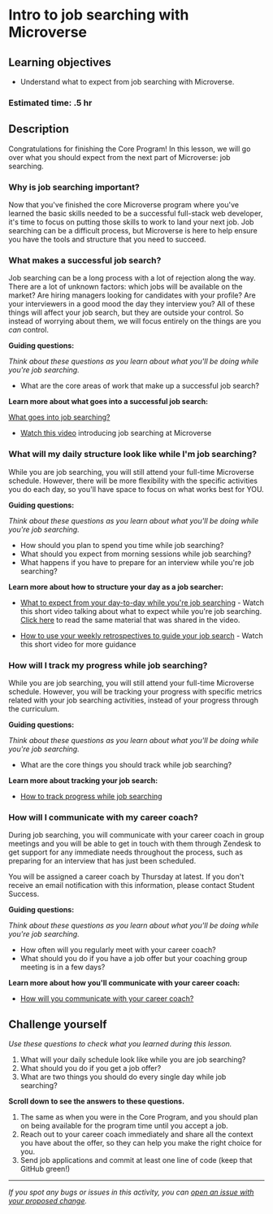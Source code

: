 # Intro to job searching with Microverse

## Learning objectives

- Understand what to expect from job searching with Microverse.

### Estimated time: .5 hr

## Description

Congratulations for finishing the Core Program! In this lesson, we will go over what you should expect from the next part of Microverse: job searching. 

### Why is job searching important?

Now that you've finished the core Microverse program where you've learned the basic skills needed to be a successful full-stack web developer, it's time to focus on putting those skills to work to land your next job. Job searching can be a difficult process, but Microverse is here to help ensure you have the tools and structure that you need to succeed. 

### What makes a successful job search?

Job searching can be a long process with a lot of rejection along the way. There are a lot of unknown factors: which jobs will be available on the market? Are hiring managers looking for candidates with your profile? Are your interviewers in a good mood the day they interview you? All of these things will affect your job search, but they are outside your control. So instead of worrying about them, we will focus entirely on the things are you *can* control.

**Guiding questions:**

*Think about these questions as you learn about what you'll be doing while you're job searching.*

- What are the core areas of work that make up a successful job search?

 **Learn more about what goes into a successful job search:**

[What goes into job searching?](https://github.com/microverseinc/curriculum-professional-skills/blob/main/job-search/what-goes-into-job-searching-M7MVP1.md)

- [Watch this video](https://www.loom.com/share/03484f0ba4c343fabbbed9390573dc70?t=48) introducing job searching at Microverse

### What will my daily structure look like while I'm job searching?

While you are job searching, you will still attend your full-time Microverse schedule. However, there will be more flexibility with the specific activities you do each day, so you'll have space to focus on what works best for YOU. 

**Guiding questions:**

*Think about these questions as you learn about what you'll be doing while you're job searching.*

- How should you plan to spend you time while job searching?
- What should you expect from morning sessions while job searching?
- What happens if you have to prepare for an interview while you're job searching?

 **Learn more about how to structure your day as a job searcher:**

- [What to expect from your day-to-day while you're job searching](https://www.loom.com/share/9944a3868da74fa9bb56557d90814c58) - Watch this short video talking about what to expect while you're job searching. [Click here](https://github.com/microverseinc/curriculum-professional-skills/blob/main/job-search/what-to-expect-from-your-daily-schedule-while-job-searching.md) to read the same material that was shared in the video.

- [How to use your weekly retrospectives to guide your job search](https://www.loom.com/share/f14cc2e66fb648a2abde849d657fa644?t=0) - Watch this short video for more guidance


### How will I track my progress while job searching?

While you are job searching, you will still attend your full-time Microverse schedule. However, you will be tracking your progress with specific metrics related with your job searching activities, instead of your progress through the curriculum.

**Guiding questions:**

*Think about these questions as you learn about what you'll be doing while you're job searching.*

- What are the core things you should track while job searching?

 **Learn more about tracking your job search:**

- [How to track progress while job searching](https://github.com/microverseinc/curriculum-professional-skills/blob/main/job-search/how-to-track-progress-while-job-searching.md)

### How will I communicate with my career coach?

During job searching, you will communicate with your career coach in group meetings and you will be able to get in touch with them through Zendesk to get support for any immediate needs throughout the process, such as preparing for an interview that has just been scheduled.

You will be assigned a career coach by Thursday at latest. If you don't receive an email notification with this information, please contact Student Success.


**Guiding questions:**

*Think about these questions as you learn about what you'll be doing while you're job searching.*

- How often will you regularly meet with your career coach?
- What should you do if you have a job offer but your coaching group meeting is in a few days?

 **Learn more about how you'll communicate with your career coach:**

- [How will you communicate with your career coach?](https://github.com/microverseinc/curriculum-professional-skills/blob/main/job-search/how-will-you-communicate-with-your-career-coach.md)

## Challenge yourself

*Use these questions to check what you learned during this lesson.* 

1. What will your daily schedule look like while you are job searching?
2. What should you do if you get a job offer?
3. What are two things you should do every single day while job searching?

**Scroll down to see the answers to these questions.** 

1. The same as when you were in the Core Program, and you should plan on being available for the program time until you accept a job. 
2. Reach out to your career coach immediately and share all the context you have about the offer, so they can help you make the right choice for you. 
3. Send job applications and commit at least one line of code (keep that GitHub green!)


---

_If you spot any bugs or issues in this activity, you can [open an issue with your proposed change](https://github.com/microverseinc/curriculum-transversal-skills/blob/main/git-github/articles/open_issue.md)._
